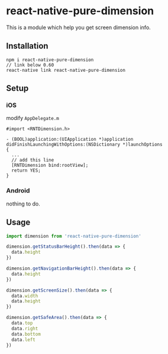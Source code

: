 # react-native-pure-dimension

This is a module which help you get screen dimension info.

## Installation

```
npm i react-native-pure-dimension
// link below 0.60
react-native link react-native-pure-dimension
```

## Setup

### iOS

modify `AppDelegate.m`

```oc
#import <RNTDimension.h>

- (BOOL)application:(UIApplication *)application didFinishLaunchingWithOptions:(NSDictionary *)launchOptions
{
  ...
  // add this line
  [RNTDimension bind:rootView];
  return YES;
}
```

### Android

nothing to do.

## Usage

```js
import dimension from 'react-native-pure-dimension'

dimension.getStatusBarHeight().then(data => {
  data.height
})

dimension.getNavigationBarHeight().then(data => {
  data.height
})

dimension.getScreenSize().then(data => {
  data.width
  data.height
})

dimension.getSafeArea().then(data => {
  data.top
  data.right
  data.bottom
  data.left
})
```